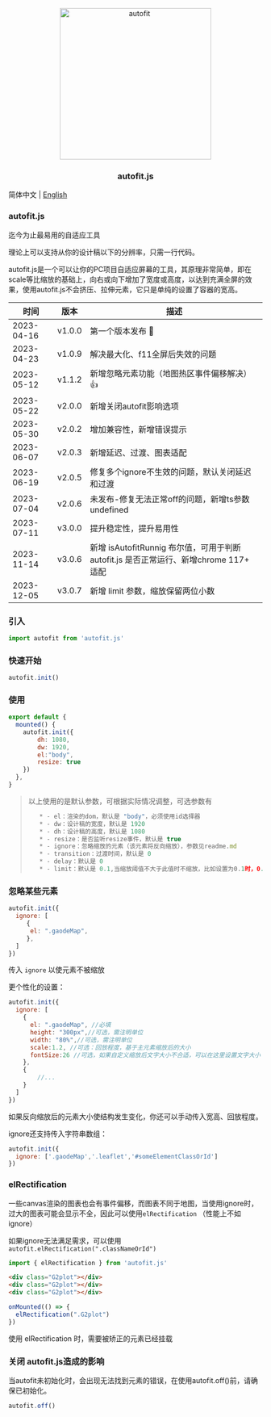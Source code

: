 
<p align="center">
  <a target="_blank" href="https://jshub.cn/">
  <img alt="autofit" src="https://raw.githubusercontent.com/995231030/autofit.js/master/autofit.png" width="300">
  </a>
</p>

<p align="center">
  <h3 align="center">autofit.js</h3>
</p>


简体中文 | [English](./readme.en.md)

### autofit.js

迄今为止最易用的自适应工具

理论上可以支持从你的设计稿以下的分辨率，只需一行代码。

autofit.js是一个可以让你的PC项目自适应屏幕的工具，其原理非常简单，即在scale等比缩放的基础上，向右或向下增加了宽度或高度，以达到充满全屏的效果，使用autofit.js不会挤压、拉伸元素，它只是单纯的设置了容器的宽高。




| 时间       | 版本   | 描述                                                         |
| ---------- | ------ | ------------------------------------------------------------ |
| 2023-04-16 | v1.0.0 | 第一个版本发布 🥳                                             |
| 2023-04-23 | v1.0.9 | 解决最大化、f11全屏后失效的问题                              |
| 2023-05-12 | v1.1.2 | 新增忽略元素功能（地图热区事件偏移解决）👍                    |
| 2023-05-22 | v2.0.0 | 新增关闭autofit影响选项                                      |
| 2023-05-30 | v2.0.2 | 增加兼容性，新增错误提示                                     |
| 2023-06-07 | v2.0.3 | 新增延迟、过渡、图表适配                                     |
| 2023-06-19 | v2.0.5 | 修复多个ignore不生效的问题，默认关闭延迟和过渡               |
| 2023-07-04 | v2.0.6 | 未发布-修复无法正常off的问题，新增ts参数undefined            |
| 2023-07-11 | v3.0.0 | 提升稳定性，提升易用性                                       |
| 2023-11-14 | v3.0.6 | 新增 isAutofitRunnig 布尔值，可用于判断 autofit.js 是否正常运行、新增chrome 117+ 适配 |
| 2023-12-05 | v3.0.7 | 新增 limit 参数，缩放保留两位小数                            |



### 引入

```js
import autofit from 'autofit.js'
```

### 快速开始

```js
autofit.init()
```

### 使用

```js
export default {  
  mounted() {
	autofit.init({
        dh: 1080,
        dw: 1920,
        el:"body",
        resize: true
    })
  },
}
```

> 以上使用的是默认参数，可根据实际情况调整，可选参数有
>
> ```js
>    * - el：渲染的dom，默认是 "body"，必须使用id选择器 
>    * - dw：设计稿的宽度，默认是 1920 
>    * - dh：设计稿的高度，默认是 1080
>    * - resize：是否监听resize事件，默认是 true
>    * - ignore：忽略缩放的元素（该元素将反向缩放），参数见readme.md
>    * - transition：过渡时间，默认是 0
>    * - delay：默认是 0
>    * - limit：默认是 0.1,当缩放阈值不大于此值时不缩放，比如设置为0.1时，0.9-1.1的范围会被重置为1
> ```

### 忽略某些元素

```js
autofit.init({
  ignore: [
     { 
      el: ".gaodeMap",
     },
  ]
})
```

传入 `ignore` 以使元素不被缩放

更个性化的设置：

```js
autofit.init({
  ignore: [
    {
      el: ".gaodeMap", //必填
      height: "300px",//可选，需注明单位
      width: "80%",//可选，需注明单位
      scale:1.2, //可选：回放程度，基于主元素缩放后的大小
      fontSize:26 //可选，如果自定义缩放后文字大小不合适，可以在这里设置文字大小
    },
    {
        //...
    }
  ]
})
```

如果反向缩放后的元素大小使结构发生变化，你还可以手动传入宽高、回放程度。

ignore还支持传入字符串数组：

```js
autofit.init({
  ignore: ['.gaodeMap','.leaflet','#someElementClassOrId']
})
```



### elRectification

一些canvas渲染的图表也会有事件偏移，而图表不同于地图，当使用ignore时，过大的图表可能会显示不全，因此可以使用`elRectification` （性能上不如ignore） 

如果ignore无法满足需求，可以使用 `autofit.elRectification(".classNameOrId")`

```js
import { elRectification } from 'autofit.js'
```

```html
<div class="G2plot"></div>
<div class="G2plot"></div>
<div class="G2plot"></div>
```

```js
onMounted(() => {
  elRectification(".G2plot")
})
```

使用 elRectification 时，需要被矫正的元素已经挂载

### 关闭 autofit.js造成的影响

当autofit未初始化时，会出现无法找到元素的错误，在使用autofit.off()前，请确保已初始化。

```js
autofit.off()
```

